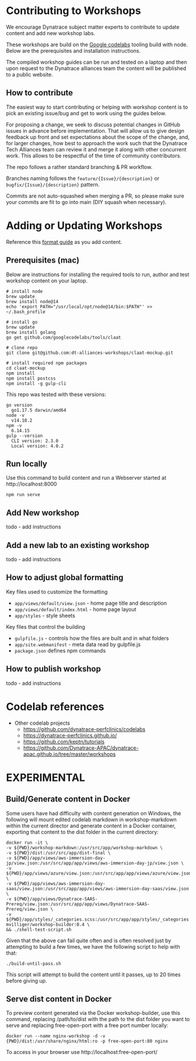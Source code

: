 # Contributing to Workshops

We encourage Dynatrace subject matter experts to contribute to update content and add new workshop labs. 

These workshops are build on the [Google codelabs](https://github.com/googlecodelabs/tools) tooling build with node.  Below are the prerequisites and installation instructions.

The compiled workshop guides can be run and tested on a laptop and then upon request to the Dynatrace alliances team the content will be published to a public website.

## How to contribute

The easiest way to start contributing or helping with workshop content is to pick an existing issue/bug and get to work using the guides below.

For proposing a change, we seek to discuss potential changes in GitHub issues in advance before implementation. That will allow us to give design feedback up front and set expectations about the scope of the change, and, for larger changes, how best to approach the work such that the Dynatrace Tech Alliances team can review it and merge it along with other concurrent work. This allows to be respectful of the time of community contributors.

The repo follows a rather standard branching & PR workflow.

Branches naming follows the `feature/{Issue}/{description}` or `bugfix/{Issue}/{description}` pattern.

Commits are not auto-squashed when merging a PR, so please make sure your commits are fit to go into main (DIY squash when necessary).

# Adding or Updating Workshops

Reference this [format guide](https://towardsdatascience.com/cheat-sheet-for-google-colab-63853778c093) as you add content. 

## Prerequisites (mac)

Below are instructions for installing the required tools to run, author and test workshop content on your laptop.

```
# install node
brew update
brew install node@14
echo 'export PATH="/usr/local/opt/node@14/bin:$PATH"' >> ~/.bash_profile

# install go
brew update
brew install golang
go get github.com/googlecodelabs/tools/claat

# clone repo
git clone git@github.com:dt-alliances-workshops/claat-mockup.git

# install required npm packages
cd claat-mockup
npm install
npm install postcss
npm install -g gulp-cli
```

This repo was tested with these versions:

```
go version
  go1.17.5 darwin/amd64
node -v
  v14.18.2
npm -v
  6.14.15
gulp --version
  CLI version: 2.3.0
  Local version: 4.0.2
```

## Run locally

Use this command to build content and run a Webserver started at http://localhost:8000 

```
npm run serve
```

## Add New workshop

todo - add instructions

## Add a new lab to an existing workshop

todo - add instructions

## How to adjust global formatting

Key files used to customize the formatting

* `app/views/default/view.json` - home page title and description 
* `app/views/default/index.html` - home page layout
* `app/styles` - style sheets

Key files that control the building

* `gulpfile.js` - controls how the files are built and in what folders
* `app/site.webmanifest` - meta data read by gulpfile.js
* `package.json` defines npm commands 

## How to publish workshop

todo - add instructions

# Codelab references

* Other codelab projects
  * https://github.com/dynatrace-perfclinics/codelabs   
  * https://dynatrace-perfclinics.github.io/
  * https://github.com/keptn/tutorials
  * https://github.com/Dynatrace-APAC/dynatrace-apac.github.io/tree/master/workshops

# EXPERIMENTAL

## Build/Generate content in Docker

Some users have had difficulty with content generation on Windows, the following will mount edited codelab markdown in workshop-markdown within the current director and generate content in a Docker container, exporting that content to the dist folder in the current directory:

```
docker run -it \
-v ${PWD}/workshop-markdown:/usr/src/app/workshop-markdown \
-v ${PWD}/dist:/usr/src/app/dist-final \
-v ${PWD}/app/views/aws-immersion-day-jp/view.json:/usr/src/app/app/views/aws-immersion-day-jp/view.json \
-v ${PWD}/app/views/azure/view.json:/usr/src/app/app/views/azure/view.json \
-v ${PWD}/app/views/aws-immersion-day-saas/view.json:/usr/src/app/app/views/aws-immersion-day-saas/view.json \
-v ${PWD}/app/views/Dynatrace-SAAS-Prereq/view.json:/usr/src/app/app/views/Dynatrace-SAAS-Prereq/view.json \
-v ${PWD}/app/styles/_categories.scss:/usr/src/app/app/styles/_categories.scss mvilliger/workshop-builder:0.4 \
&& ./shell-test-script.sh
```

Given that the above can fail quite often and is often resolved just by attempting to build a few times, we have the following script to help with that:

```./build-until-pass.sh```

This script will attempt to build the content until it passes, up to 20 times before giving up.

## Serve dist content in Docker

To preview content generated via the Docker workshop-builder, use this command, replacing /path/to/dist with the path to the dist folder you want to serve and replacing free-open-port with a free port number locally:

```
docker run --name nginx-workshop -d -v {PWD}/dist:/usr/share/nginx/html:ro -p free-open-port:80 nginx
```

To access in your browser use http://localhost:free-open-port/
